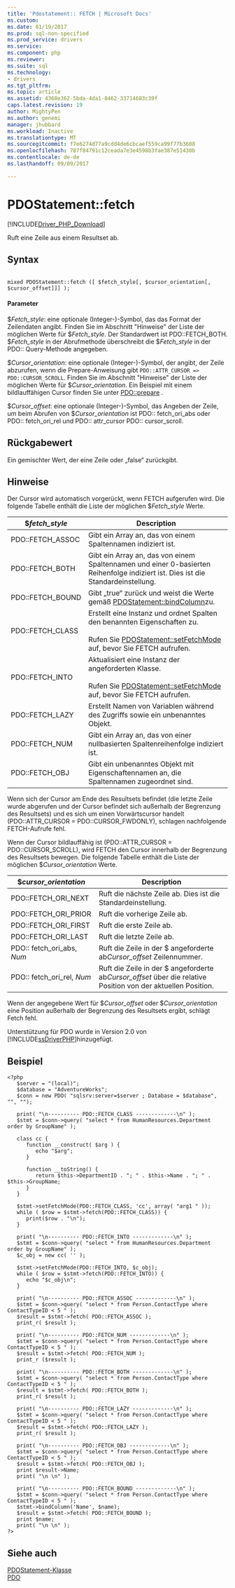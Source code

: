 ```yaml
---
title: 'Pdostatement:: FETCH | Microsoft Docs'
ms.custom: 
ms.date: 01/19/2017
ms.prod: sql-non-specified
ms.prod_service: drivers
ms.service: 
ms.component: php
ms.reviewer: 
ms.suite: sql
ms.technology:
- drivers
ms.tgt_pltfrm: 
ms.topic: article
ms.assetid: 4368e362-5bda-4da1-8462-33714683c39f
caps.latest.revision: 19
author: MightyPen
ms.author: genemi
manager: jhubbard
ms.workload: Inactive
ms.translationtype: MT
ms.sourcegitcommit: f7e6274d77a9cdd4de6cbcaef559ca99f77b3608
ms.openlocfilehash: 787f84791c12ceada7e3e4598b3fae387e51430b
ms.contentlocale: de-de
ms.lasthandoff: 09/09/2017

---
```

# <a name="pdostatementfetch"></a>PDOStatement::fetch
[!INCLUDE[Driver_PHP_Download](../../includes/driver_php_download.md)]

Ruft eine Zeile aus einem Resultset ab.  
  
## <a name="syntax"></a>Syntax  
  
```  
  
mixed PDOStatement::fetch ([ $fetch_style[, $cursor_orientation[, $cursor_offset]]] );  
```  
  
#### <a name="parameters"></a>Parameter  
$*Fetch_style*: eine optionale (Integer-)-Symbol, das das Format der Zeilendaten angibt. Finden Sie im Abschnitt "Hinweise" der Liste der möglichen Werte für $*Fetch_style*. Der Standardwert ist PDO::FETCH_BOTH. $*Fetch_style* in der Abrufmethode überschreibt die $*Fetch_style* in der PDO:: Query-Methode angegeben.  
  
$*Cursor_orientation*: eine optionale (Integer-)-Symbol, der angibt, der Zeile abzurufen, wenn die Prepare-Anweisung gibt `PDO::ATTR_CURSOR => PDO::CURSOR_SCROLL`. Finden Sie im Abschnitt "Hinweise" der Liste der möglichen Werte für $*Cursor_orientation*. Ein Beispiel mit einem bildlauffähigen Cursor finden Sie unter [PDO::prepare](../../connect/php/pdo-prepare.md) .  
  
$*Cursor_offset*: eine optionale (Integer-)-Symbol, das Angeben der Zeile, um beim Abrufen von $*Cursor_orientation* ist PDO:: fetch_ori_abs oder PDO:: fetch_ori_rel und PDO:: attr_cursor PDO:: cursor_scroll.  
  
## <a name="return-value"></a>Rückgabewert  
Ein gemischter Wert, der eine Zeile oder „false“ zurückgibt.  
  
## <a name="remarks"></a>Hinweise  
Der Cursor wird automatisch vorgerückt, wenn FETCH aufgerufen wird. Die folgende Tabelle enthält die Liste der möglichen $*Fetch_style* Werte.  
  
|$*fetch_style*|Description|  
|-------------------|---------------|  
|PDO::FETCH_ASSOC|Gibt ein Array an, das von einem Spaltennamen indiziert ist.|  
|PDO::FETCH_BOTH|Gibt ein Array an, das von einem Spaltennamen und einer 0-basierten Reihenfolge indiziert ist. Dies ist die Standardeinstellung.|  
|PDO::FETCH_BOUND|Gibt „true“ zurück und weist die Werte gemäß [PDOStatement::bindColumn](../../connect/php/pdostatement-bindcolumn.md)zu.|  
|PDO::FETCH_CLASS|Erstellt eine Instanz und ordnet Spalten den benannten Eigenschaften zu.<br /><br />Rufen Sie [PDOStatement::setFetchMode](../../connect/php/pdostatement-setfetchmode.md) auf, bevor Sie FETCH aufrufen.|  
|PDO::FETCH_INTO|Aktualisiert eine Instanz der angeforderten Klasse.<br /><br />Rufen Sie [PDOStatement::setFetchMode](../../connect/php/pdostatement-setfetchmode.md) auf, bevor Sie FETCH aufrufen.|  
|PDO::FETCH_LAZY|Erstellt Namen von Variablen während des Zugriffs sowie ein unbenanntes Objekt.|  
|PDO::FETCH_NUM|Gibt ein Array an, das von einer nullbasierten Spaltenreihenfolge indiziert ist.|  
|PDO::FETCH_OBJ|Gibt ein unbenanntes Objekt mit Eigenschaftennamen an, die Spaltennamen zugeordnet sind.|  
  
Wenn sich der Cursor am Ende des Resultsets befindet (die letzte Zeile wurde abgerufen und der Cursor befindet sich außerhalb der Begrenzung des Resultsets) und es sich um einen Vorwärtscursor handelt (PDO::ATTR_CURSOR = PDO::CURSOR_FWDONLY), schlagen nachfolgende FETCH-Aufrufe fehl.  
  
Wenn der Cursor bildlauffähig ist (PDO::ATTR_CURSOR = PDO::CURSOR_SCROLL), wird FETCH den Cursor innerhalb der Begrenzung des Resultsets bewegen. Die folgende Tabelle enthält die Liste der möglichen $*Cursor_orientation* Werte.  
  
|$*cursor_orientation*|Description|  
|--------------------------|---------------|  
|PDO::FETCH_ORI_NEXT|Ruft die nächste Zeile ab. Dies ist die Standardeinstellung.|  
|PDO::FETCH_ORI_PRIOR|Ruft die vorherige Zeile ab.|  
|PDO::FETCH_ORI_FIRST|Ruft die erste Zeile ab.|  
|PDO::FETCH_ORI_LAST|Ruft die letzte Zeile ab.|  
|PDO:: fetch_ori_abs, *Num*|Ruft die Zeile in der $ angeforderte ab*Cursor_offset* Zeilennummer.|  
|PDO:: fetch_ori_rel, *Num*|Ruft die Zeile in der $ angeforderte ab*Cursor_offset* über die relative Position von der aktuellen Position.|  
  
Wenn der angegebene Wert für $*Cursor_offset* oder $*Cursor_orientation* eine Position außerhalb der Begrenzung des Resultsets ergibt, schlägt Fetch fehl.  
  
Unterstützung für PDO wurde in Version 2.0 von [!INCLUDE[ssDriverPHP](../../includes/ssdriverphp_md.md)]hinzugefügt.  
  
## <a name="example"></a>Beispiel  
  
```  
<?php  
   $server = "(local)";  
   $database = "AdventureWorks";  
   $conn = new PDO( "sqlsrv:server=$server ; Database = $database", "", "");  
  
   print( "\n---------- PDO::FETCH_CLASS -------------\n" );  
   $stmt = $conn->query( "select * from HumanResources.Department order by GroupName" );  
  
   class cc {  
      function __construct( $arg ) {  
         echo "$arg";  
      }  
  
      function __toString() {  
         return $this->DepartmentID . "; " . $this->Name . "; " . $this->GroupName;  
      }  
   }  
  
   $stmt->setFetchMode(PDO::FETCH_CLASS, 'cc', array( "arg1 " ));  
   while ( $row = $stmt->fetch(PDO::FETCH_CLASS)) {   
      print($row . "\n");   
   }  
  
   print( "\n---------- PDO::FETCH_INTO -------------\n" );  
   $stmt = $conn->query( "select * from HumanResources.Department order by GroupName" );  
   $c_obj = new cc( '' );  
  
   $stmt->setFetchMode(PDO::FETCH_INTO, $c_obj);  
   while ( $row = $stmt->fetch(PDO::FETCH_INTO)) {   
      echo "$c_obj\n";  
   }  
  
   print( "\n---------- PDO::FETCH_ASSOC -------------\n" );  
   $stmt = $conn->query( "select * from Person.ContactType where ContactTypeID < 5 " );  
   $result = $stmt->fetch( PDO::FETCH_ASSOC );  
   print_r( $result );  
  
   print( "\n---------- PDO::FETCH_NUM -------------\n" );  
   $stmt = $conn->query( "select * from Person.ContactType where ContactTypeID < 5 " );  
   $result = $stmt->fetch( PDO::FETCH_NUM );  
   print_r ($result );  
  
   print( "\n---------- PDO::FETCH_BOTH -------------\n" );  
   $stmt = $conn->query( "select * from Person.ContactType where ContactTypeID < 5 " );  
   $result = $stmt->fetch( PDO::FETCH_BOTH );  
   print_r( $result );  
  
   print( "\n---------- PDO::FETCH_LAZY -------------\n" );  
   $stmt = $conn->query( "select * from Person.ContactType where ContactTypeID < 5 " );  
   $result = $stmt->fetch( PDO::FETCH_LAZY );  
   print_r( $result );  
  
   print( "\n---------- PDO::FETCH_OBJ -------------\n" );  
   $stmt = $conn->query( "select * from Person.ContactType where ContactTypeID < 5 " );  
   $result = $stmt->fetch( PDO::FETCH_OBJ );  
   print $result->Name;  
   print( "\n \n" );  
  
   print( "\n---------- PDO::FETCH_BOUND -------------\n" );  
   $stmt = $conn->query( "select * from Person.ContactType where ContactTypeID < 5 " );  
   $stmt->bindColumn('Name', $name);  
   $result = $stmt->fetch( PDO::FETCH_BOUND );  
   print $name;  
   print( "\n \n" );  
?>  
```  
  
## <a name="see-also"></a>Siehe auch  
[PDOStatement-Klasse](../../connect/php/pdostatement-class.md)  
[PDO](http://go.microsoft.com/fwlink/?LinkID=187441)  
  

